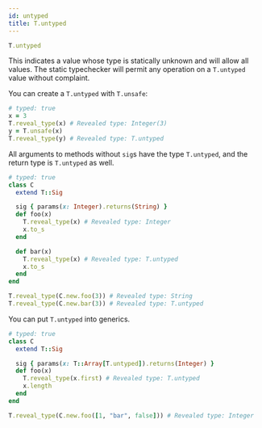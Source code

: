 ```yaml
---
id: untyped
title: T.untyped
---
```


```rb
T.untyped
```

This indicates a value whose type is statically unknown and will allow all values. The static typechecker will permit
any operation on a `T.untyped` value without complaint.

You can create a `T.untyped` with `T.unsafe`:

```rb
# typed: true
x = 3
T.reveal_type(x) # Revealed type: Integer(3)
y = T.unsafe(x)
T.reveal_type(y) # Revealed type: T.untyped
```

All arguments to methods without `sig`s have the type `T.untyped`, and the return type is `T.untyped` as well.

```rb
# typed: true
class C
  extend T::Sig

  sig { params(x: Integer).returns(String) }
  def foo(x)
    T.reveal_type(x) # Revealed type: Integer
    x.to_s
  end

  def bar(x)
    T.reveal_type(x) # Revealed type: T.untyped
    x.to_s
  end
end

T.reveal_type(C.new.foo(3)) # Revealed type: String
T.reveal_type(C.new.bar(3)) # Revealed type: T.untyped
```

You can put `T.untyped` into generics.

```rb
# typed: true
class C
  extend T::Sig

  sig { params(x: T::Array[T.untyped]).returns(Integer) }
  def foo(x)
    T.reveal_type(x.first) # Revealed type: T.untyped
    x.length
  end
end

T.reveal_type(C.new.foo([1, "bar", false])) # Revealed type: Integer
```
